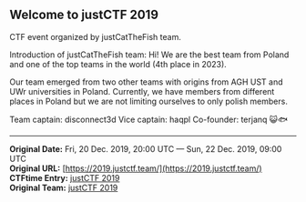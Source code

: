 ## Welcome to justCTF 2019

CTF event organized by justCatTheFish team.

Introduction of justCatTheFish team:
Hi! We are the best team from Poland and one of the top teams in the world (4th place in 2023).

Our team emerged from two other teams with origins from AGH UST and UWr universities in Poland. Currently, we have members from different places in Poland but we are not limiting ourselves to only polish members.

Team captain: disconnect3d
Vice captain: haqpl
Co-founder: terjanq
😺🐟

---
**Original Date:** Fri, 20 Dec. 2019, 20:00 UTC — Sun, 22 Dec. 2019, 09:00 UTC<br>
**Original URL:** [https://2019.justctf.team/](https://2019.justctf.team/)<br>
**CTFtime Entry:** [justCTF 2019](https://ctftime.org/event/1588)<br>
**Original Team:** [justCTF 2019](https://ctftime.org/team/15734)<br>